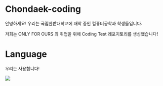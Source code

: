 # Chondaek-coding
안녕하세요! 우리는 국립한밭대학교에 재학 중인 컴퓨터공학과 학생들입니다.

저희는 ONLY FOR OURS 의 취업을 위해 Coding Test 레포지토리를 생성했습니다!

# Language
우리는 사용합니다!

<img src="https://img.shields.io/badge/python-%233776AB.svg?&style=for-the-badge&logo=python&logoColor=white" />

